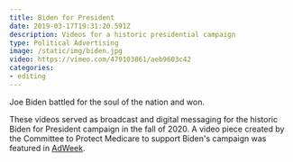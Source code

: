 ```yaml
---
title: Biden for President
date: 2019-03-17T19:31:20.591Z
description: Videos for a historic presidential campaign
type: Political Advertising
image: /static/img/biden.jpg
video: https://vimeo.com/479103861/aeb9603c42
categories:
- editing
---
```

Joe Biden battled for the soul of the nation and won.

These videos served as broadcast and digital messaging for the historic Biden for President campaign in the fall of 2020. A video piece created by the Committee to Protect Medicare to support Biden's campaign was featured in [AdWeek](https://www.adweek.com/brand-marketing/this-somber-ad-about-bidens-family-tragedy-says-his-empathy-is-needed-in-the-white-house/).
